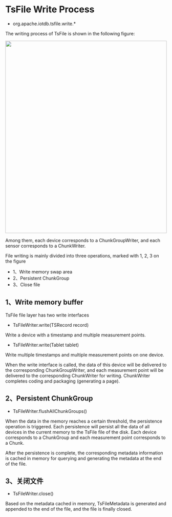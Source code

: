 <!--

    Licensed to the Apache Software Foundation (ASF) under one
    or more contributor license agreements.  See the NOTICE file
    distributed with this work for additional information
    regarding copyright ownership.  The ASF licenses this file
    to you under the Apache License, Version 2.0 (the
    "License"); you may not use this file except in compliance
    with the License.  You may obtain a copy of the License at
    
        http://www.apache.org/licenses/LICENSE-2.0
    
    Unless required by applicable law or agreed to in writing,
    software distributed under the License is distributed on an
    "AS IS" BASIS, WITHOUT WARRANTIES OR CONDITIONS OF ANY
    KIND, either express or implied.  See the License for the
    specific language governing permissions and limitations
    under the License.

-->

# TsFile Write Process

- org.apache.iotdb.tsfile.write.*

The writing process of TsFile is shown in the following figure:

<img style="width:100%; max-width:800px; max-height:600px; margin-left:auto; margin-right:auto; display:block;" src="https://user-images.githubusercontent.com/19167280/73625238-efba2980-467e-11ea-927e-a7021f8153af.png">

Among them, each device corresponds to a ChunkGroupWriter, and each sensor corresponds to a ChunkWriter.

File writing is mainly divided into three operations, marked with 1, 2, 3 on the figure

- 1、Write memory swap area
- 2、Persistent ChunkGroup
- 3、Close file

## 1、Write memory buffer

TsFile file layer has two write interfaces

- TsFileWriter.write(TSRecord record)

Write a device with a timestamp and multiple measurement points.

- TsFileWriter.write(Tablet tablet)

 Write multiple timestamps and multiple measurement points on one device.

When the write interface is called, the data of this device will be delivered to the corresponding ChunkGroupWriter, and each measurement point will be delivered to the corresponding ChunkWriter for writing.  ChunkWriter completes coding and packaging (generating a page).

## 2、Persistent ChunkGroup

- TsFileWriter.flushAllChunkGroups()

When the data in the memory reaches a certain threshold, the persistence operation is triggered.  Each persistence will persist all the data of all devices in the current memory to the TsFile file of the disk.  Each device corresponds to a ChunkGroup and each measurement point corresponds to a Chunk.

After the persistence is complete, the corresponding metadata information is cached in memory for querying and generating the metadata at the end of the file.

## 3、关闭文件

- TsFileWriter.close()

Based on the metadata cached in memory, TsFileMetadata is generated and appended to the end of the file, and the file is finally closed.